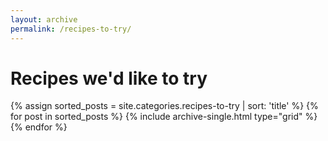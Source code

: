 ```yaml
---
layout: archive
permalink: /recipes-to-try/
---
```


# Recipes we'd like to try

<div class="tiles">
{% assign sorted_posts = site.categories.recipes-to-try | sort: 'title' %}
{% for post in sorted_posts %}
  {% include archive-single.html type="grid" %}
{% endfor %}
</div><!-- /.tiles -->
